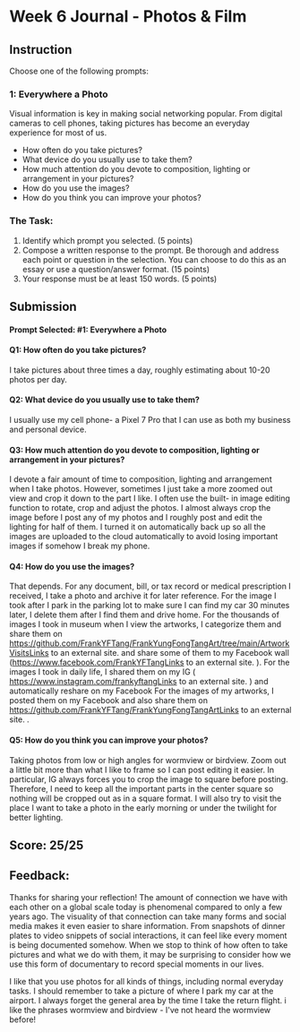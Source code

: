 # Week 6 Journal - Photos & Film
## Instruction

Choose one of the following prompts:

### 1: Everywhere a Photo
Visual information is key in making social networking popular. From digital cameras to cell phones, taking pictures has become an everyday experience for most of us.

* How often do you take pictures?
* What device do you usually use to take them?
* How much attention do you devote to composition, lighting or arrangement in your pictures?
* How do you use the images?
* How do you think you can improve your photos?

### The Task:
1. Identify which prompt you selected. (5 points)
1. Compose a written response to the prompt. Be thorough and address each point or question in the selection. You can choose to do this as an essay or use a question/answer format. (15 points)
1. Your response must be at least 150 words. (5 points)
   
## Submission

#### Prompt Selected: #1: Everywhere a Photo

#### Q1: How often do you take pictures?

I take pictures about three times a day, roughly estimating about 10-20 photos per day. 

#### Q2: What device do you usually use to take them?

I usually use my cell phone- a Pixel 7 Pro that I can use as both my business and personal device.

#### Q3: How much attention do you devote to composition, lighting or arrangement in your pictures?

I devote a fair amount of time to composition, lighting and arrangement when I take photos. However, sometimes I just take a more zoomed out view and crop it down to the part I like. I often use the built- in image editing function to rotate, crop and adjust the photos. I almost always crop the image before I post any of my photos and I roughly post and edit the lighting for half of them. I turned it on automatically back up so all the images are uploaded to the cloud automatically to avoid losing important images if somehow I break my phone.

#### Q4: How do you use the images?

That depends. For any document, bill, or tax record or medical prescription I received, I take a photo and archive it for later reference. For the image I took after I park in the parking lot to make sure I can find my car 30 minutes later, I delete them after I find them and drive home. For the thousands of images I took in museum when I view the artworks, I categorize them and share them on https://github.com/FrankYFTang/FrankYungFongTangArt/tree/main/ArtworkVisitsLinks to an external site. and share some of them to my Facebook wall (https://www.facebook.com/FrankYFTangLinks to an external site. ). For the images I took in daily life, I shared them on my IG ( https://www.instagram.com/frankyftangLinks to an external site. ) and automatically reshare on my Facebook For the images of my artworks, I posted them on my Facebook and also share them on https://github.com/FrankYFTang/FrankYungFongTangArtLinks to an external site. .

#### Q5: How do you think you can improve your photos?

Taking photos from low or high angles for wormview or birdview. Zoom out a little bit more than what I like to frame so I can post editing it easier. In particular, IG always forces you to crop the image to square before posting. Therefore, I need to keep all the important parts in the center square so nothing will be cropped out as in a square format. I will also try to visit the place I want to take a photo in the early morning or under the twilight for better lighting.

## Score: 25/25
## Feedback:

Thanks for sharing your reflection! The amount of connection we have with each other on a global scale today is phenomenal compared to only a few years ago. The visuality of that connection can take many forms and social media makes it even easier to share information. From snapshots of dinner plates to video snippets of social interactions, it can feel like every moment is being documented somehow. When we stop to think of how often to take pictures and what we do with them, it may be surprising to consider how we use this form of documentary to record special moments in our lives.

I like that you use photos for all kinds of things, including normal everyday tasks. I should remember to take a picture of where I park my car at the airport. I always forget the general area by the time I take the return flight. i like the phrases wormview and birdview - I've not heard the wormview before!

